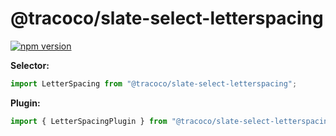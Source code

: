# @tracoco/slate-select-letterspacing

[![npm version](https://badge.fury.io/js/%40canner%2Fslate-select-letterspacing.svg)](https://badge.fury.io/js/%40canner%2Fslate-select-letterspacing)

**Selector:**

```js
import LetterSpacing from "@tracoco/slate-select-letterspacing";
```

**Plugin:**

```js
import { LetterSpacingPlugin } from "@tracoco/slate-select-letterspacing";
```
